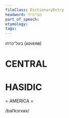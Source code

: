 ```yaml
---
fileClass: DictionaryEntry
headword: בעל־כּרחו
part_of_speech: 
etymology: 
tags: 
---
```

בעל־כּרחו
(ᴀᴅᴠᴇʀʙ)

CENTRAL
========

HASIDIC
=======
= AMERICA = 

/balˈkɔrxəx/